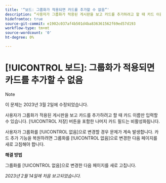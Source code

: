 ```yaml
---
title: '“보드: 그룹화가 적용되면 카드를 추가할 수 없음”'
description: “사용자가 그룹화가 적용된 게시판을 보고 카드를 추가하려고 할 때 카드 이름만 입력할 수 있습니다. 저장 버튼을 포함한 나머지 카드 필드는 비활성화됩니다.”
hidefromtoc: true
source-git-commit: e1902c037af4b501d4ba836361562f69ed57d193
workflow-type: tm+mt
source-wordcount: '0'
ht-degree: 0%

---
```



# [!UICONTROL 보드]: 그룹화가 적용되면 카드를 추가할 수 없음

>[!NOTE]
>
>이 문제는 2023년 3월 2일에 수정되었습니다.

사용자가 그룹화가 적용된 게시판을 보고 카드를 추가하려고 할 때 카드 이름만 입력할 수 있습니다. [!UICONTROL 저장] 버튼을 포함한 나머지 카드 필드는 비활성화됩니다.

사용자가 그룹화를 [!UICONTROL 없음]으로 변경할 경우 문제가 계속 발생합니다. 카드 추가 기능을 복원하려면 그룹화를 [!UICONTROL 없음]으로 변경한 다음 페이지를 새로 고침해야 합니다.

**해결 방법**

그룹화를 [!UICONTROL 없음]으로 변경한 다음 페이지를 새로 고칩니다.

_2023년 2월 14일에 처음 보고되었습니다._

